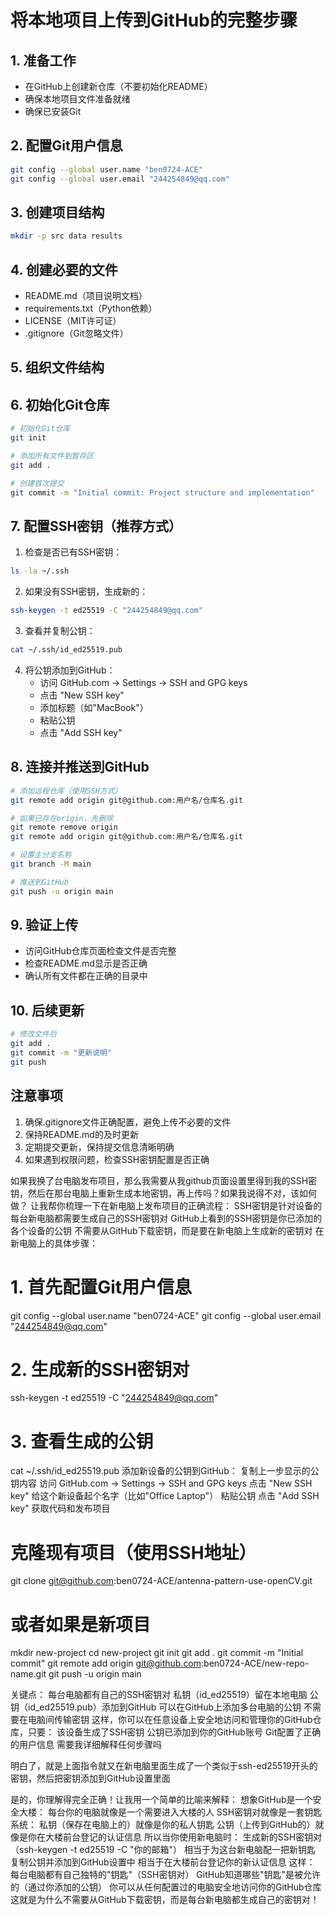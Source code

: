 # 将本地项目上传到GitHub的完整步骤

## 1. 准备工作
- 在GitHub上创建新仓库（不要初始化README）
- 确保本地项目文件准备就绪
- 确保已安装Git

## 2. 配置Git用户信息
```bash
git config --global user.name "ben0724-ACE"
git config --global user.email "244254849@qq.com"
```

## 3. 创建项目结构
```bash
mkdir -p src data results
```

## 4. 创建必要的文件
- README.md（项目说明文档）
- requirements.txt（Python依赖）
- LICENSE（MIT许可证）
- .gitignore（Git忽略文件）

## 5. 组织文件结构

## 6. 初始化Git仓库
```bash
# 初始化Git仓库
git init

# 添加所有文件到暂存区
git add .

# 创建首次提交
git commit -m "Initial commit: Project structure and implementation"
```

## 7. 配置SSH密钥（推荐方式）
1. 检查是否已有SSH密钥：
```bash
ls -la ~/.ssh
```

2. 如果没有SSH密钥，生成新的：
```bash
ssh-keygen -t ed25519 -C "244254849@qq.com"
```

3. 查看并复制公钥：
```bash
cat ~/.ssh/id_ed25519.pub
```

4. 将公钥添加到GitHub：
   - 访问 GitHub.com -> Settings -> SSH and GPG keys
   - 点击 "New SSH key"
   - 添加标题（如"MacBook"）
   - 粘贴公钥
   - 点击 "Add SSH key"

## 8. 连接并推送到GitHub
```bash
# 添加远程仓库（使用SSH方式）
git remote add origin git@github.com:用户名/仓库名.git

# 如果已存在origin，先删除
git remote remove origin
git remote add origin git@github.com:用户名/仓库名.git

# 设置主分支名称
git branch -M main

# 推送到GitHub
git push -u origin main
```

## 9. 验证上传
- 访问GitHub仓库页面检查文件是否完整
- 检查README.md显示是否正确
- 确认所有文件都在正确的目录中

## 10. 后续更新
```bash
# 修改文件后
git add .
git commit -m "更新说明"
git push
```

## 注意事项
1. 确保.gitignore文件正确配置，避免上传不必要的文件
2. 保持README.md的及时更新
3. 定期提交更新，保持提交信息清晰明确
4. 如果遇到权限问题，检查SSH密钥配置是否正确


如果我换了台电脑发布项目，那么我需要从我github页面设置里得到我的SSH密钥，然后在那台电脑上重新生成本地密钥，再上传吗？如果我说得不对，该如何做？
让我帮你梳理一下在新电脑上发布项目的正确流程：
SSH密钥是针对设备的
每台新电脑都需要生成自己的SSH密钥对
GitHub上看到的SSH密钥是你已添加的各个设备的公钥
不需要从GitHub下载密钥，而是要在新电脑上生成新的密钥对
在新电脑上的具体步骤：

# 1. 首先配置Git用户信息
git config --global user.name "ben0724-ACE"
git config --global user.email "244254849@qq.com"

# 2. 生成新的SSH密钥对
ssh-keygen -t ed25519 -C "244254849@qq.com"

# 3. 查看生成的公钥
cat ~/.ssh/id_ed25519.pub
添加新设备的公钥到GitHub：
复制上一步显示的公钥内容
访问 GitHub.com -> Settings -> SSH and GPG keys
点击 "New SSH key"
给这个新设备起个名字（比如"Office Laptop"）
粘贴公钥
点击 "Add SSH key"
获取代码和发布项目

# 克隆现有项目（使用SSH地址）
git clone git@github.com:ben0724-ACE/antenna-pattern-use-openCV.git

# 或者如果是新项目
mkdir new-project
cd new-project
git init
git add .
git commit -m "Initial commit"
git remote add origin git@github.com:ben0724-ACE/new-repo-name.git
git push -u origin main

关键点：
每台电脑都有自己的SSH密钥对
私钥（id_ed25519）留在本地电脑
公钥（id_ed25519.pub）添加到GitHub
可以在GitHub上添加多台电脑的公钥
不需要在电脑间传输密钥
这样，你可以在任意设备上安全地访问和管理你的GitHub仓库，只要：
该设备生成了SSH密钥
公钥已添加到你的GitHub账号
Git配置了正确的用户信息
需要我详细解释任何步骤吗


明白了，就是上面指令就又在新电脑里面生成了一个类似于ssh-ed25519开头的密钥，然后把密钥添加到GitHub设置里面

是的，你理解得完全正确！让我用一个简单的比喻来解释：
想象GitHub是一个安全大楼：
每台你的电脑就像是一个需要进入大楼的人
SSH密钥对就像是一套钥匙系统：
私钥（保存在电脑上的）就像是你的私人钥匙
公钥（上传到GitHub的）就像是你在大楼前台登记的认证信息
所以当你使用新电脑时：
生成新的SSH密钥对（ssh-keygen -t ed25519 -C "你的邮箱"）
相当于为这台新电脑配一把新钥匙
复制公钥并添加到GitHub设置中
相当于在大楼前台登记你的新认证信息
这样：
每台电脑都有自己独特的"钥匙"（SSH密钥对）
GitHub知道哪些"钥匙"是被允许的（通过你添加的公钥）
你可以从任何配置过的电脑安全地访问你的GitHub仓库
这就是为什么不需要从GitHub下载密钥，而是每台新电脑都生成自己的密钥对！